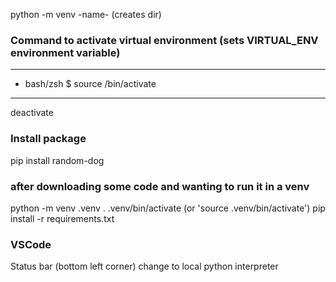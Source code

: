 python -m venv -name- (creates dir)

### Command to activate virtual environment (sets VIRTUAL_ENV environment variable)
---------------------------------------
* bash/zsh
$ source <venv>/bin/activate

-----
deactivate

### Install package

pip install random-dog

### after downloading some code and wanting to run it in a venv
  python -m venv .venv
  . .venv/bin/activate (or 'source .venv/bin/activate')
  pip install -r requirements.txt

### VSCode
Status bar (bottom left corner) change to local python interpreter
